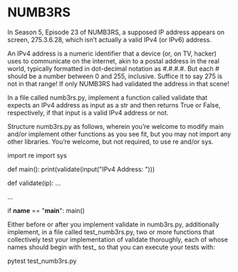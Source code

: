 # NUMB3RS

In Season 5, Episode 23 of NUMB3RS, a supposed IP address appears on screen, 275.3.6.28, which isn’t actually a valid IPv4 (or IPv6) address.

An IPv4 address is a numeric identifier that a device (or, on TV, hacker) uses to communicate on the internet, akin to a postal address in the real world, typically formatted in dot-decimal notation as #.#.#.#. But each # should be a number between 0 and 255, inclusive. Suffice it to say 275 is not in that range! If only NUMB3RS had validated the address in that scene!

In a file called numb3rs.py, implement a function called validate that expects an IPv4 address as input as a str and then returns True or False, respectively, if that input is a valid IPv4 address or not.

Structure numb3rs.py as follows, wherein you’re welcome to modify main and/or implement other functions as you see fit, but you may not import any other libraries. You’re welcome, but not required, to use re and/or sys.

import re
import sys

def main():
    print(validate(input("IPv4 Address: ")))

def validate(ip):
    ...

...

if __name__ == "__main__":
    main()

Either before or after you implement validate in numb3rs.py, additionally implement, in a file called test_numb3rs.py, two or more functions that collectively test your implementation of validate thoroughly, each of whose names should begin with test_ so that you can execute your tests with:

pytest test_numb3rs.py
